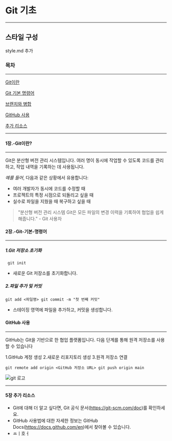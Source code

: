 
# Git 기초
---
## 스타일 구성 
style.md 추가

### 목차
---

[Git이란](#1장.-Git이란?)

[Git 기본 명령어](####2장.-Git-기본-명령어)

[브랜치와 병합](#3장.-브랜치와-병합)

[GitHub 사용](#4장.-GitHub-사용)

[추가 리소스](#5장.-추가-리소스)

---
#### 1장.-Git이란?
---
Git은 분산형 버전 관리 시스템입니다. 여러 명이 동시에 작업할 수 있도록 코드를 관리하고, 작업 내역을 기록하는 데 사용됩니다.

*예를 들어*, 다음과 같은 상황에서 유용합니다:

- 여러 개발자가 동시에 코드를 수정할 때 
- 프로젝트의 특정 시점으로 되돌리고 싶을 때 
- 실수로 파일을 지웠을 때 복구하고 싶을 때

>"분산형 버전 관리 시스템 Git은 모든 파일의 변경 이력을 기록하여 협업을 쉽게 해줍니다." - Git 사용자

#### 2장.-Git-기본-명령어
---

##### 1.Git 저장소 초기화

```
 git init 
 ```
 - 새로운 Git 저장소를 초기화합니다.

##### 2.파일 추가 및 커밋


```
git add <파일명> git commit -m "첫 번째 커밋"
 ```
 - 스테이징 영역에 파일을 추가하고, 커밋을 생성합니다.

#### GitHub 사용
---
GitHub는 Git을 기반으로 한 협업 플랫폼입니다. 다음 단계를 통해 원격 저장소를 사용할 수 있습니다

1.GitHub 계정 생성 
2.새로운 리포지토리 생성 
3.원격 저장소 연결

```
git remote add origin <GitHub 저장소 URL> git push origin main
```

![git 로고](https://git-scm.com/images/logos/downloads/Git-Logo-2Color.png)


---
#### 5장 추가 리소스

- Git에 대해 더 알고 싶다면, Git 공식 문서(https://git-scm.com/doc)를 확인하세요.
- GitHub 사용법에 대한 자세한 정보는 GitHub Docs(https://docs.github.com/en)에서 찾아볼 수 있습니다.
- ㅛㅣ호ㅓ

